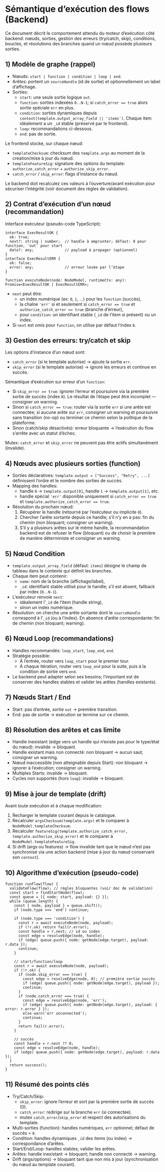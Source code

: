 # Sémantique d’exécution des flows (Backend)

Ce document décrit le comportement attendu du moteur d’exécution côté backend: nœuds, sorties, gestion des erreurs (try/catch, skip), conditions, boucles, et résolutions des branches quand un nœud possède plusieurs sorties.


## 1) Modèle de graphe (rappel)

- Nœuds: `start | function | condition | loop | end`.
- Arêtes: portent un `sourceHandle` (id de sortie) et optionnellement un label d’affichage.
- Sorties:
  - `start`: une seule sortie logique `out`.
  - `function`: sorties indexées `0..N-1`; si `catch_error == true` alors sortie spéciale `err` en plus.
  - `condition`: sorties dynamiques depuis `context[template.output_array_field || 'items']`. Chaque item idéalement a un `_id` stable (préservé par le frontend).
  - `loop`: recommandations ci-dessous.
  - `end`: pas de sortie.

Le frontend stocke, sur chaque nœud:
- `templateChecksum`: checksum des `template.args` au moment de la création/mise à jour du nœud.
- `templateFeatureSig`: signature des options du template: `authorize_catch_error` + `authorize_skip_error`.
- `catch_error` / `skip_error`: flags d’instance du nœud.

Le backend doit recalculez ces valeurs à l’ouverture/avant exécution pour sécuriser l’intégrité (voir document des règles de validation).


## 2) Contrat d’exécution d’un nœud (recommandation)

Interface exécuteur (pseudo-code TypeScript):

```
interface ExecResultOK {
  ok: true;
  next?: string | number;  // handle à emprunter; défaut: 0 pour function, 'out' pour start
  data?: any;              // payload à propager (optionnel)
}
interface ExecResultERR {
  ok: false;
  error: any;              // erreur levée par l’étape
}

function executeNode(node: NodeModel, runtimeCtx: any): Promise<ExecResultOK | ExecResultERR>;
```

- `next` peut être:
  - un index numérique (ex: `0`, `1`, …) pour les `function` (succès),
  - la chaîne `'err'` si et seulement si `catch_error == true` et `authorize_catch_error == true` (branche d’erreur),
  - pour `condition`: un identifiant stable (`_id` de l’item si présent) ou un index.
- Si `next` est omis pour `function`, on utilise par défaut l’index `0`.


## 3) Gestion des erreurs: try/catch et skip

Les options d’instance d’un nœud sont:
- `catch_error` (si le template autorise) → ajoute la sortie `err`.
- `skip_error` (si le template autorise) → ignore les erreurs et continue en succès.

Sémantique d’exécution sur erreur d’un `function`:
- Si `skip_error == true`: ignorer l’erreur et poursuivre via la première sortie de succès (index `0`). Le résultat de l’étape peut être incomplet — consigner un warning.
- Sinon si `catch_error == true`: router via la sortie `err` si une arête est connectée; si aucune arête sur `err`, consigner un warning et poursuivre sans transition (no-op) ou terminer ce chemin selon la politique de la plateforme.
- Sinon (catch/skip désactivés): erreur bloquante → l’exécution du flow s’arrête avec un statut d’échec.

Mutex: `catch_error` et `skip_error` ne peuvent pas être actifs simultanément (invalide).


## 4) Nœuds avec plusieurs sorties (function)

- Sorties déclaratives: `template.output = ["Success", "Retry", ...]` définissent l’ordre et le nombre des sorties de succès.
- Mapping des handles:
  - handle `0` → `template.output[0]`, handle `1` → `template.output[1]`, etc.
  - handle spécial `'err'` disponible uniquement si `catch_error == true` et `template.authorize_catch_error == true`.
- Résolution du prochain nœud:
  1) Récupérer le handle (retourné par l’exécuteur ou implicite `0`).
  2) Chercher l’arête sortante depuis ce handle; s’il n’y en a pas: fin du chemin (non bloquant; consigner un warning).
  3) S’il y a plusieurs arêtes sur le même handle, la recommandation backend est de refuser le flow (bloquant) ou de choisir la première de manière déterministe et consigner un warning.


## 5) Nœud Condition

- `template.output_array_field` (défaut: `items`) désigne le champ de tableau dans le contexte qui définit les branches.
- Chaque item peut contenir:
  - `name`: nom de la branche (affichage/label),
  - `_id`: identifiant stable utilisé pour le handle; s’il est absent, fallback par index (`0..N-1`).
- L’exécuteur renvoie `next`:
  - idéalement l’`_id` de l’item (handle string),
  - sinon un index numérique.
- Résolution: on cherche une arête sortante dont le `sourceHandle` correspond à l’`_id` (ou à l’index). En absence d’arête correspondante: fin de chemin (non bloquant; warning).


## 6) Nœud Loop (recommandations)

- Handles recommandés: `loop_start`, `loop_end`, `end`.
- Stratégie possible:
  - À l’entrée, router vers `loop_start` pour le premier tour.
  - À chaque itération, router vers `loop_end` pour la suite, puis à la condition de sortie vers `end`.
- Le backend peut adapter selon ses besoins; l’important est de conserver des handles stables et valider les arêtes (handles existants).


## 7) Nœuds Start / End

- Start: pas d’entrée, sortie `out` → première transition.
- End: pas de sortie → exécution se termine sur ce chemin.


## 8) Résolution des arêtes et cas limite

- Handle inexistant (edge vers un handle qui n’existe pas pour le type/état du nœud): invalide → bloquant.
- Handle existant mais non connecté: non bloquant → aucun saut; consigner un warning.
- Nœud inaccessible (non atteignable depuis Start): non bloquant → ignorer à l’exécution; consigner un warning.
- Multiples Starts: invalide → bloquant.
- Cycles non supportés (hors `loop`): invalide → bloquant.


## 9) Mise à jour de template (drift)

Avant toute exécution et à chaque modification:
1) Recharger le template courant depuis le catalogue.
2) Recalculer `argsChecksum(template.args)` et le comparer à `NodeModel.templateChecksum`.
3) Recalculer `featureSig(template.authorize_catch_error, template.authorize_skip_error)` et le comparer à `NodeModel.templateFeatureSig`.
4) Si drift (args ou features) → flow invalide tant que le nœud n’est pas synchronisé via une action backend (mise à jour du nœud conservant son `context`).


## 10) Algorithme d’exécution (pseudo-code)

```
function runFlow(flow) {
  validateFlow(flow); // règles bloquantes (voir doc de validation)
  const start = findStartNode(flow);
  const queue = [{ node: start, payload: {} }];
  while (queue.length) {
    const { node, payload } = queue.shift();
    if (node.type === 'end') continue;

    if (node.type === 'condition') {
      const r = await executeNode(node, payload);
      if (!r.ok) return fail(r.error);
      const handle = r.next; // id ou index
      const edge = resolveEdge(node, handle);
      if (edge) queue.push({ node: getNode(edge.target), payload: r.data });
      continue;
    }

    // start/function/loop
    const r = await executeNode(node, payload);
    if (!r.ok) {
      if (node.skip_error === true) {
        const edge = resolveEdge(node, 0); // première sortie succès
        if (edge) queue.push({ node: getNode(edge.target), payload });
        continue;
      }
      if (node.catch_error === true) {
        const edge = resolveEdge(node, 'err');
        if (edge) queue.push({ node: getNode(edge.target), payload: { error: r.error } });
        else warn('err unconnected');
        continue;
      }
      return fail(r.error);
    }

    // succès
    const handle = r.next ?? 0;
    const edge = resolveEdge(node, handle);
    if (edge) queue.push({ node: getNode(edge.target), payload: r.data });
  }
  return success();
}
```


## 11) Résumé des points clés

- Try/Catch/Skip:
  - `skip_error`: ignore l’erreur et sort par la première sortie de succès (0).
  - `catch_error`: redirige sur la branche `err` (si connectée).
  - mutex `catch_error`/`skip_error` et respect des autorisations du template.
- Multi-sorties (function): handles numériques, `err` optionnel; défaut de succès = `0`.
- Condition: handles dynamiques `_id` des items (ou index) → correspondance d’arêtes.
- Start/End/Loop: handles stables; valider les arêtes.
- Arêtes: handle inexistant → bloquant; handle non connecté → warning.
- Drift (args/options) → bloquant tant que non mis à jour (synchronisation du nœud au template courant).

